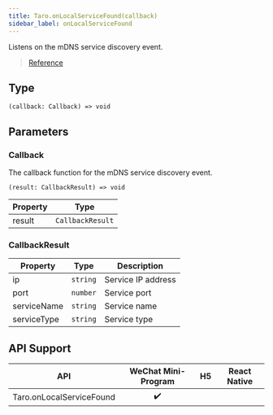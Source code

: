 ```yaml
---
title: Taro.onLocalServiceFound(callback)
sidebar_label: onLocalServiceFound
---
```


Listens on the mDNS service discovery event.

> [Reference](https://developers.weixin.qq.com/miniprogram/dev/api/network/mdns/wx.onLocalServiceFound.html)

## Type

```tsx
(callback: Callback) => void
```

## Parameters

### Callback

The callback function for the mDNS service discovery event.

```tsx
(result: CallbackResult) => void
```

<table>
  <thead>
    <tr>
      <th>Property</th>
      <th>Type</th>
    </tr>
  </thead>
  <tbody>
    <tr>
      <td>result</td>
      <td><code>CallbackResult</code></td>
    </tr>
  </tbody>
</table>

### CallbackResult

<table>
  <thead>
    <tr>
      <th>Property</th>
      <th>Type</th>
      <th>Description</th>
    </tr>
  </thead>
  <tbody>
    <tr>
      <td>ip</td>
      <td><code>string</code></td>
      <td>Service IP address</td>
    </tr>
    <tr>
      <td>port</td>
      <td><code>number</code></td>
      <td>Service port</td>
    </tr>
    <tr>
      <td>serviceName</td>
      <td><code>string</code></td>
      <td>Service name</td>
    </tr>
    <tr>
      <td>serviceType</td>
      <td><code>string</code></td>
      <td>Service type</td>
    </tr>
  </tbody>
</table>

## API Support

|           API            | WeChat Mini-Program | H5 | React Native |
|:------------------------:|:-------------------:|:--:|:------------:|
| Taro.onLocalServiceFound |         ✔️          |    |              |
